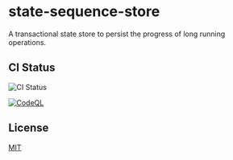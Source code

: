 # state-sequence-store

A transactional state store to persist the progress of long running operations.

## CI Status

![CI Status](https://github.com/AndyA/state-sequence-store/actions/workflows/node.js.yml/badge.svg)

[![CodeQL](https://github.com/AndyA/state-sequence-store/actions/workflows/codeql-analysis.yml/badge.svg)](https://github.com/AndyA/state-sequence-store/actions/workflows/codeql-analysis.yml)

## License

[MIT](LICENSE)
